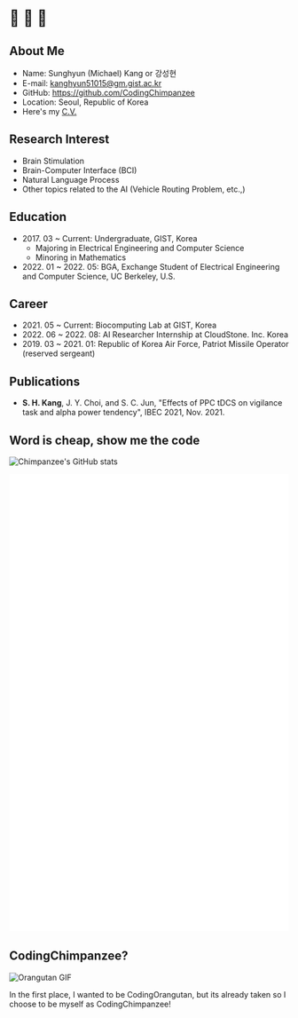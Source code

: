 # 🙌 🙌 🙌 

## About Me
* Name: Sunghyun (Michael) Kang or 강성현
* E-mail: kanghyun51015@gm.gist.ac.kr
* GitHub: https://github.com/CodingChimpanzee
* Location: Seoul, Republic of Korea
* Here's my [C.V.](CV_KANG.pdf)

## Research Interest
* Brain Stimulation
* Brain-Computer Interface (BCI)
* Natural Language Process
* Other topics related to the AI (Vehicle Routing Problem, etc.,)

## Education
* 2017\. 03 ~ Current: Undergraduate, GIST, Korea
  + Majoring in Electrical Engineering and Computer Science
  + Minoring in Mathematics
* 2022\. 01 ~ 2022\. 05: BGA, Exchange Student of Electrical Engineering and Computer Science, UC Berkeley, U.S.

## Career
* 2021\. 05 ~ Current: Biocomputing Lab at GIST, Korea
* 2022\. 06 ~ 2022\. 08: AI Researcher Internship at CloudStone. Inc. Korea
* 2019\. 03 ~ 2021\. 01: Republic of Korea Air Force, Patriot Missile Operator (reserved sergeant)

## Publications
* **S. H. Kang**, J. Y. Choi, and S. C. Jun, "Effects of PPC tDCS on vigilance task and alpha power tendency", IBEC 2021, Nov. 2021.

## Word is cheap, show me the code
![Chimpanzee's GitHub stats](https://github-readme-stats.vercel.app/api?username=CodingChimpanzee&count_private=true&show_icons=true&theme=dark)

![Metrics](/github-metrics.svg)

## CodingChimpanzee?
![Orangutan GIF](/Orangutan.gif)  

In the first place, I wanted to be CodingOrangutan, but its already taken so I choose to be myself as CodingChimpanzee!
